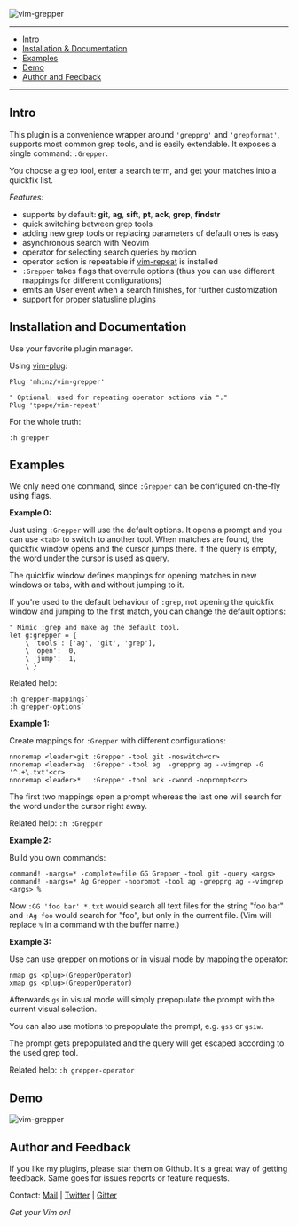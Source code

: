 ![vim-grepper](https://raw.githubusercontent.com/mhinz/vim-grepper/master/pictures/grepper-logo.png)

---

- [Intro](#intro)
- [Installation & Documentation](#installation-and-documentation)
- [Examples](#examples)
- [Demo](#demo)
- [Author and Feedback](#author-and-feedback)

---

## Intro

This plugin is a convenience wrapper around `'grepprg'` and `'grepformat'`,
supports most common grep tools, and is easily extendable. It exposes a single
command: `:Grepper`.

You choose a grep tool, enter a search term, and get your matches into a
quickfix list.

_Features:_

- supports by default: **git**, **ag**, **sift**, **pt**, **ack**, **grep**,
  **findstr**
- quick switching between grep tools
- adding new grep tools or replacing parameters of default ones is easy
- asynchronous search with Neovim
- operator for selecting search queries by motion
- operator action is repeatable if
  [vim-repeat](https://github.com/tpope/vim-repeat) is installed
- `:Grepper` takes flags that overrule options (thus you can use different
  mappings for different configurations)
- emits an User event when a search finishes, for further customization
- support for proper statusline plugins

## Installation and Documentation

Use your favorite plugin manager.

Using [vim-plug](https://github.com/junegunn/vim-plug):

    Plug 'mhinz/vim-grepper'

    " Optional: used for repeating operator actions via "."
    Plug 'tpope/vim-repeat'

For the whole truth:

    :h grepper

## Examples

We only need one command, since `:Grepper` can be configured on-the-fly using
flags.

__Example 0:__

Just using `:Grepper` will use the default options. It opens a prompt and you
can use `<tab>` to switch to another tool. When matches are found, the quickfix
window opens and the cursor jumps there. If the query is empty, the word under
the cursor is used as query.

The quickfix window defines mappings for opening matches in new windows or tabs,
with and without jumping to it.

If you're used to the default behaviour of `:grep`, not opening the quickfix
window and jumping to the first match, you can change the default options:

```viml
" Mimic :grep and make ag the default tool.
let g:grepper = {
    \ 'tools': ['ag', 'git', 'grep'],
    \ 'open':  0,
    \ 'jump':  1,
    \ }
```

Related help:

```
:h grepper-mappings`
:h grepper-options`
```

__Example 1:__

Create mappings for `:Grepper` with different configurations:

```viml
nnoremap <leader>git :Grepper -tool git -noswitch<cr>
nnoremap <leader>ag  :Grepper -tool ag  -grepprg ag --vimgrep -G '^.+\.txt'<cr>
nnoremap <leader>*   :Grepper -tool ack -cword -noprompt<cr>
```

The first two mappings open a prompt whereas the last one will search for the
word under the cursor right away.

Related help: `:h :Grepper`

__Example 2:__

Build you own commands:

```viml
command! -nargs=* -complete=file GG Grepper -tool git -query <args>
command! -nargs=* Ag Grepper -noprompt -tool ag -grepprg ag --vimgrep <args> %
```

Now `:GG 'foo bar' *.txt` would search all text files for the string "foo bar"
and `:Ag foo` would search for "foo", but only in the current file. (Vim will
replace `%` in a command with the buffer name.)

__Example 3:__

Use can use grepper on motions or in visual mode by mapping the operator:

```viml
nmap gs <plug>(GrepperOperator)
xmap gs <plug>(GrepperOperator)
```

Afterwards `gs` in visual mode will simply prepopulate the prompt with the
current visual selection.

You can also use motions to prepopulate the prompt, e.g. `gs$` or `gsiw`.

The prompt gets prepopulated and the query will get escaped according to the
used grep tool.

Related help: `:h grepper-operator`

## Demo

![vim-grepper](https://github.com/mhinz/vim-grepper/blob/master/pictures/grepper-demo.gif)

## Author and Feedback

If you like my plugins, please star them on Github. It's a great way of getting
feedback. Same goes for issues reports or feature requests.

Contact:
[Mail](mailto:mh.codebro@gmail.com) |
[Twitter](https://twitter.com/_mhinz_) |
[Gitter](https://gitter.im/mhinz/mhinz)

_Get your Vim on!_
